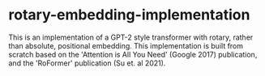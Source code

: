# rotary-embedding-implementation


This is an implementation of a GPT-2 style transformer with rotary, rather than absolute, positional embedding. This implementation is built from scratch based on the 'Attention is All You Need' (Google 2017) publication, and the 'RoFormer' publication (Su et. al 2021).
